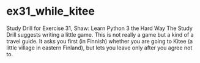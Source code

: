 # ex31_while_kitee
Study Drill for Exercise 31, Shaw: Learn Python 3 the Hard Way
The Study Drill suggests writing a little game. This is not really a game but a kind of a travel guide.
It asks you first (in Finnish) whether you are going to Kitee (a little village in eastern Finland),
but lets you leave only after you agree not to.
